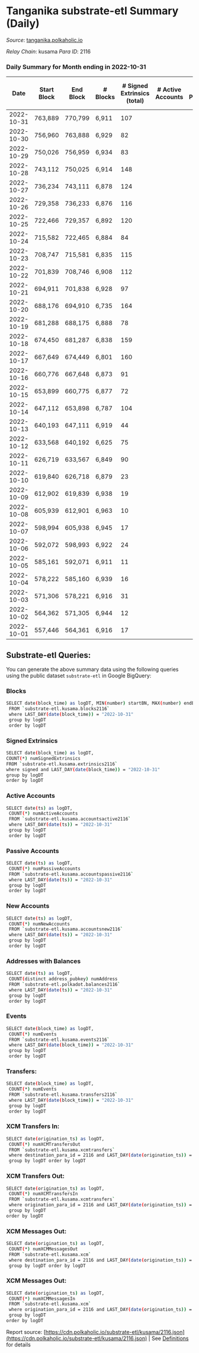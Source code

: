 # Tanganika substrate-etl Summary (Daily)

_Source_: [tanganika.polkaholic.io](https://tanganika.polkaholic.io)

*Relay Chain*: kusama
*Para ID*: 2116



### Daily Summary for Month ending in 2022-10-31


| Date | Start Block | End Block | # Blocks | # Signed Extrinsics (total) | # Active Accounts | # Passive | # New | # Addresses with Balances | # Events | # Transfers | # XCM Transfers In | # XCM Transfers Out | # XCM In | # XCM Out | Issues | 
| ---- | ----------- | --------- | -------- | --------------------------- | ----------------- | --------- | ----- | ------------------------- | -------- | ----------- | ------------------ | ------------------- | -------- | --------- | ------ |
| 2022-10-31 | 763,889 | 770,799 | 6,911 | 107 |  |  |  | 3,033 | 95,770 | 98  |   |   |  |  |  |
| 2022-10-30 | 756,960 | 763,888 | 6,929 | 82 |  |  |  | 3,029 | 95,702 | 77  |   |   |  |  |  |
| 2022-10-29 | 750,026 | 756,959 | 6,934 | 83 |  |  |  |  | 94,956 | 79  |   |   |  |  |  |
| 2022-10-28 | 743,112 | 750,025 | 6,914 | 148 |  |  |  |  | 95,025 | 138  |   |   |  |  |  |
| 2022-10-27 | 736,234 | 743,111 | 6,878 | 124 |  |  |  |  | 94,477 | 112  |   |   |  |  |  |
| 2022-10-26 | 729,358 | 736,233 | 6,876 | 116 |  |  |  | 3,006 | 92,752 | 100  |   |   |  |  |  |
| 2022-10-25 | 722,466 | 729,357 | 6,892 | 120 |  |  |  | 3,000 | 92,619 | 87  |   |   |  |  |  |
| 2022-10-24 | 715,582 | 722,465 | 6,884 | 84 |  |  |  | 2,998 | 91,159 | 66  |   |   |  |  |  |
| 2022-10-23 | 708,747 | 715,581 | 6,835 | 115 |  |  |  |  | 89,672 | 72  |   |   |  |  |  |
| 2022-10-22 | 701,839 | 708,746 | 6,908 | 112 |  |  |  | 2,986 | 89,433 | 61  |   |   |  |  |  |
| 2022-10-21 | 694,911 | 701,838 | 6,928 | 97 |  |  |  |  | 87,712 | 46  |   |   |  |  |  |
| 2022-10-20 | 688,176 | 694,910 | 6,735 | 164 |  |  |  |  | 84,438 | 105  |   |   |  |  |  |
| 2022-10-19 | 681,288 | 688,175 | 6,888 | 78 |  |  |  |  | 78,966 | 38  |   |   |  |  |  |
| 2022-10-18 | 674,450 | 681,287 | 6,838 | 159 |  |  |  | 2,959 | 73,421 | 45  |   |   |  |  |  |
| 2022-10-17 | 667,649 | 674,449 | 6,801 | 160 |  |  |  | 2,951 | 61,447 | 76  |   |   |  |  |  |
| 2022-10-16 | 660,776 | 667,648 | 6,873 | 91 |  |  |  | 2,934 | 56,353 | 55  |   |   |  |  |  |
| 2022-10-15 | 653,899 | 660,775 | 6,877 | 72 |  |  |  | 2,927 | 53,624 | 49  |   |   |  |  |  |
| 2022-10-14 | 647,112 | 653,898 | 6,787 | 104 |  |  |  | 2,920 | 53,218 | 45  |   |   |  |  |  |
| 2022-10-13 | 640,193 | 647,111 | 6,919 | 44 |  |  |  |  | 54,174 | 24  |   |   |  |  |  |
| 2022-10-12 | 633,568 | 640,192 | 6,625 | 75 |  |  |  | 2,907 | 53,466 | 36  |   |   |  |  |  |
| 2022-10-11 | 626,719 | 633,567 | 6,849 | 90 |  |  |  | 2,899 | 33,500 | 42  |   |   |  |  |  |
| 2022-10-10 | 619,840 | 626,718 | 6,879 | 23 |  |  |  | 2,884 | 14,043 | 20  |   |   |  |  |  |
| 2022-10-09 | 612,902 | 619,839 | 6,938 | 19 |  |  |  | 2,881 | 14,138 | 17  |   |   |  |  |  |
| 2022-10-08 | 605,939 | 612,901 | 6,963 | 10 |  |  |  | 2,879 | 14,135 | 10  |   |   |  |  |  |
| 2022-10-07 | 598,994 | 605,938 | 6,945 | 17 |  |  |  | 2,876 | 14,139 | 17  |   |   |  |  |  |
| 2022-10-06 | 592,072 | 598,993 | 6,922 | 24 |  |  |  | 2,874 | 14,139 | 24  |   |   |  |  |  |
| 2022-10-05 | 585,161 | 592,071 | 6,911 | 11 |  |  |  | 2,869 | 14,033 | 11  |   |   |  |  |  |
| 2022-10-04 | 578,222 | 585,160 | 6,939 | 16 |  |  |  |  | 14,124 | 16  |   |   |  |  |  |
| 2022-10-03 | 571,306 | 578,221 | 6,916 | 31 |  |  |  |  | 14,175 | 31  |   |   |  |  |  |
| 2022-10-02 | 564,362 | 571,305 | 6,944 | 12 |  |  |  |  | 14,106 | 12  |   |   |  |  |  |
| 2022-10-01 | 557,446 | 564,361 | 6,916 | 17 |  |  |  |  | 14,082 | 17  |   |   |  |  |  |

## Substrate-etl Queries:
You can generate the above summary data using the following queries using the public dataset `substrate-etl` in Google BigQuery:

### Blocks
```bash
SELECT date(block_time) as logDT, MIN(number) startBN, MAX(number) endBN, COUNT(*) numBlocks 
 FROM `substrate-etl.kusama.blocks2116`  
 where LAST_DAY(date(block_time)) = "2022-10-31" 
 group by logDT 
 order by logDT
```

### Signed Extrinsics
```bash
SELECT date(block_time) as logDT, 
COUNT(*) numSignedExtrinsics 
FROM `substrate-etl.kusama.extrinsics2116`  
where signed and LAST_DAY(date(block_time)) = "2022-10-31" 
group by logDT 
order by logDT
```

### Active Accounts
```bash
SELECT date(ts) as logDT, 
 COUNT(*) numActiveAccounts 
 FROM `substrate-etl.kusama.accountsactive2116` 
 where LAST_DAY(date(ts)) = "2022-10-31" 
 group by logDT 
 order by logDT
```

### Passive Accounts
```bash
SELECT date(ts) as logDT, 
 COUNT(*) numPassiveAccounts 
 FROM `substrate-etl.kusama.accountspassive2116` 
 where LAST_DAY(date(ts)) = "2022-10-31" 
 group by logDT 
 order by logDT
```

### New Accounts
```bash
SELECT date(ts) as logDT, 
 COUNT(*) numNewAccounts 
 FROM `substrate-etl.kusama.accountsnew2116` 
 where LAST_DAY(date(ts)) = "2022-10-31" 
 group by logDT
 order by logDT
```

### Addresses with Balances
```bash
SELECT date(ts) as logDT,
 COUNT(distinct address_pubkey) numAddress 
 FROM `substrate-etl.polkadot.balances2116` 
 where LAST_DAY(date(ts)) = "2022-10-31" 
 group by logDT 
 order by logDT
```

### Events
```bash
SELECT date(block_time) as logDT, 
 COUNT(*) numEvents 
 FROM `substrate-etl.kusama.events2116` 
 where LAST_DAY(date(block_time)) = "2022-10-31" 
 group by logDT 
 order by logDT
```

### Transfers:
```bash
SELECT date(block_time) as logDT, 
 COUNT(*) numEvents 
 FROM `substrate-etl.kusama.transfers2116` 
 where LAST_DAY(date(block_time)) = "2022-10-31" 
 group by logDT 
 order by logDT
```

### XCM Transfers In:
```bash
SELECT date(origination_ts) as logDT, 
 COUNT(*) numXCMTransfersOut 
 FROM `substrate-etl.kusama.xcmtransfers` 
 where destination_para_id = 2116 and LAST_DAY(date(origination_ts)) = "2022-10-31" 
 group by logDT order by logDT
```

### XCM Transfers Out:
```bash
SELECT date(origination_ts) as logDT, 
 COUNT(*) numXCMTransfersIn 
 FROM `substrate-etl.kusama.xcmtransfers` 
 where origination_para_id = 2116 and LAST_DAY(date(origination_ts)) = "2022-10-31" 
 group by logDT 
order by logDT
```

### XCM Messages Out:
```bash
SELECT date(origination_ts) as logDT, 
 COUNT(*) numXCMMessagesOut 
 FROM `substrate-etl.kusama.xcm` 
 where destination_para_id = 2116 and LAST_DAY(date(origination_ts)) = "2022-10-31" 
 group by logDT order by logDT
```

### XCM Messages Out:
```bash
SELECT date(origination_ts) as logDT, 
 COUNT(*) numXCMMessagesIn 
 FROM `substrate-etl.kusama.xcm` 
 where origination_para_id = 2116 and LAST_DAY(date(origination_ts)) = "2022-10-31" 
 group by logDT 
order by logDT
```


Report source: [https://cdn.polkaholic.io/substrate-etl/kusama/2116.json](https://cdn.polkaholic.io/substrate-etl/kusama/2116.json) | See [Definitions](/DEFINITIONS.md) for details
